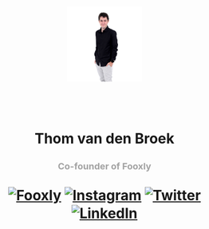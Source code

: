<h1 align="center">
  <p align="center">
    <img src="./me.jpg" alt="My picture" height="150" />
  </p>
  <br />
  <p>Thom van den Broek</p>
  <p style="color: #A2A2A2; font-size: 18px;">Co-founder of Fooxly</p>
  <p style="font-size: 14px; font-weight: normal;">

[<img align="center" alt="Fooxly" width="22px" src="https://fooxly.com/assets/images/company/press/images/icons/Fooxly%20Primary%20White%20Square.svg">][Fooxly]
[<img align="center" alt="Instagram" width="22px" src="https://cdn.jsdelivr.net/npm/simple-icons@v3/icons/instagram.svg">][Instagram]
[<img align="center" alt="Twitter" width="22px" src="https://cdn.jsdelivr.net/npm/simple-icons@v3/icons/twitter.svg">][Twitter]
[<img align="center" alt="LinkedIn" width="22px" src="https://cdn.jsdelivr.net/npm/simple-icons@v3/icons/linkedin.svg">][LinkedIn]

  </p>
</h1>

[Fooxly]: https://www.fooxly.com
[Instagram]: https://www.instagram.com/thom_1606
[Twitter]: https://twitter.com/thom1606
[LinkedIn]: https://www.linkedin.com/in/thom-vandenbroek
